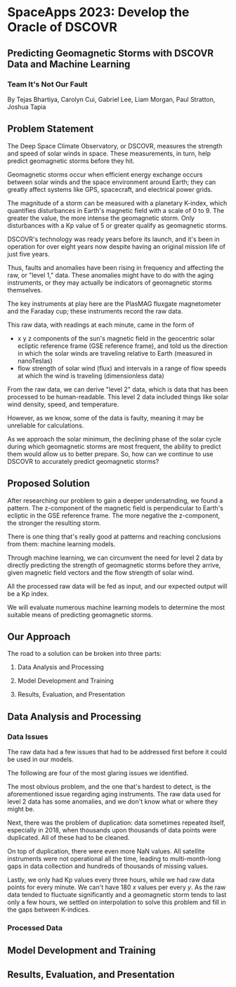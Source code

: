 # SpaceApps 2023: Develop the Oracle of DSCOVR

## Predicting Geomagnetic Storms with DSCOVR Data and Machine Learning

### Team It's Not Our Fault

By Tejas Bhartiya, Carolyn Cui, Gabriel Lee, Liam Morgan, Paul Stratton, Joshua Tapia

## Problem Statement

The Deep Space Climate Observatory, or DSCOVR, measures the strength and speed of solar winds in space. These measurements, in turn, help predict geomagnetic storms before they hit.

Geomagnetic storms occur when efficient energy exchange occurs between solar winds and the space environment around Earth; they can greatly affect systems like GPS, spacecraft, and electrical power grids.

The magnitude of a storm can be measured with a planetary K-index, which quantifies disturbances in Earth's magnetic field with a scale of 0 to 9. The greater the value, the more intense the geomagnetic storm. Only disturbances with a Kp value of 5 or greater qualify as geomagnetic storms.

DSCOVR's technology was ready years before its launch, and it's been in operation for over eight years now despite having an original mission life of just five years.

Thus, faults and anomalies have been rising in frequency and affecting the raw, or "level 1," data. These anomalies might have to do with the aging instruments, or they may actually be indicators of geomagnetic storms themselves.

The key instruments at play here are the PlasMAG fluxgate magnetometer and the Faraday cup; these instruments record the raw data.

This raw data, with readings at each minute, came in the form of

* x y z components of the sun's magnetic field in the geocentric solar ecliptic reference frame (GSE reference frame), and told us the direction in which the solar winds are traveling relative to Earth (measured in nanoTeslas)
* flow strength of solar wind (flux) and intervals in a range of flow speeds at which the wind is traveling (dimensionless data)

From the raw data, we can derive "level 2" data, which is data that has been processed to be human-readable. This level 2 data included things like solar wind density, speed, and temperature.

However, as we know, some of the data is faulty, meaning it may be unreliable for calculations.

As we approach the solar minimum, the declining phase of the solar cycle during which geomagnetic storms are most frequent, the ability to predict them would allow us to better prepare. So, how can we continue to use DSCOVR to accurately predict geomagnetic storms?

## Proposed Solution

After researching our problem to gain a deeper undersatnding, we found a pattern. The z-component of the magnetic field is perpendicular to Earth's ecliptic in the GSE reference frame. The more negative the z-component, the stronger the resulting storm.

There is one thing that's really good at patterns and reaching conclusions from them: machine learning models.

Through machine learning, we can circumvent the need for level 2 data by directly predicting the strength of geomagnetic storms before they arrive, given magnetic field vectors and the flow strength of solar wind.

All the processed raw data will be fed as input, and our expected output will be a Kp index.

We will evaluate numerous machine learning models to determine the most suitable means of predicting geomagnetic storms.

## Our Approach

The road to a solution can be broken into three parts:

1. Data Analysis and Processing

2. Model Development and Training

3. Results, Evaluation, and Presentation

## Data Analysis and Processing

### Data Issues

The raw data had a few issues that had to be addressed first before it could be used in our models.

The following are four of the most glaring issues we identified.

The most obvious problem, and the one that's hardest to detect, is the aforementioned issue regarding aging instruments. The raw data used for level 2 data has some anomalies, and we don't know what or where they might be.

Next, there was the problem of duplication: data sometimes repeated itself, especially in 2018, when thousands upon thousands of data points were duplicated. All of these had to be cleaned.

On top of duplication, there were even more NaN values. All satellite instruments were not operational all the time, leading to multi-month-long gaps in data collection and hundreds of thousands of missing values.

Lastly, we only had Kp values every three hours, while we had raw data points for every minute. We can't have 180 *x* values per every *y*. As the raw data tended to fluctuate significantly and a geomagnetic storm tends to last only a few hours, we settled on interpolation to solve this problem and fill in the gaps between K-indices.

### Processed Data

## Model Development and Training

## Results, Evaluation, and Presentation
